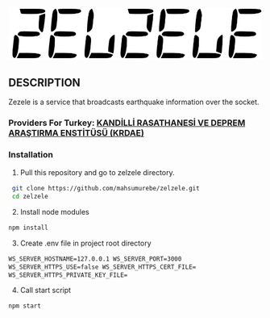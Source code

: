 ![Zelzele Logo](https://raw.githubusercontent.com/mahsumurebe/zelzele/master/logo.svg)
  
## DESCRIPTION    
 Zezele is a service that broadcasts earthquake information over the socket.    
    
### Providers For Turkey: [KANDİLLİ RASATHANESİ VE DEPREM ARAŞTIRMA ENSTİTÜSÜ (KRDAE)](http://www.koeri.boun.edu.tr/scripts/lst4.asp)    
    
### Installation   
 1. Pull this repository and go to zelzele directory.  
```bash    
 git clone https://github.com/mahsumurebe/zelzele.git  
 cd zelzele
```  
2. Install node modules  
```bash  
npm install  
```  

 3. Create .env file in project root directory  
```dotenv  
WS_SERVER_HOSTNAME=127.0.0.1 WS_SERVER_PORT=3000 WS_SERVER_HTTPS_USE=false WS_SERVER_HTTPS_CERT_FILE= WS_SERVER_HTTPS_PRIVATE_KEY_FILE=  
```  

 4. Call start script  
```bash  
npm start  
```